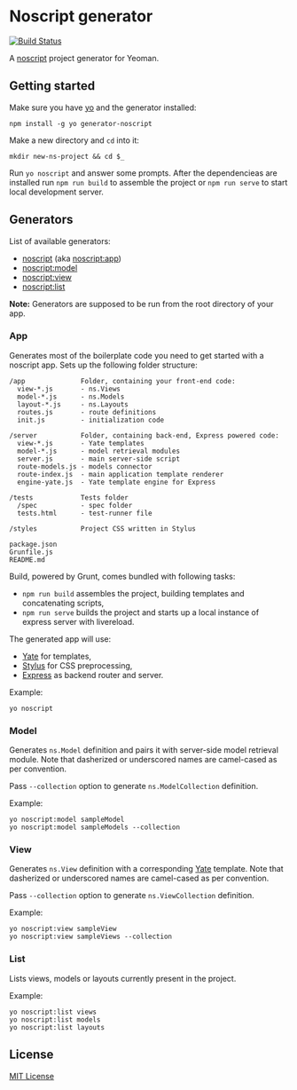 # Noscript generator
[![Build Status](https://secure.travis-ci.org/Lapple/generator-noscript.png?branch=master)](https://travis-ci.org/Lapple/generator-noscript)

A [noscript](https://github.com/pasaran/noscript/) project generator for Yeoman.

## Getting started

Make sure you have [yo](https://github.com/yeoman/yo) and the generator installed:

    npm install -g yo generator-noscript

Make a new directory and `cd` into it:

    mkdir new-ns-project && cd $_

Run `yo noscript` and answer some prompts. After the dependencieas are
installed run `npm run build` to assemble the project or `npm run serve` to
start local development server.

## Generators

List of available generators:

- [noscript](#app) (aka [noscript:app](#app))
- [noscript:model](#model)
- [noscript:view](#view)
- [noscript:list](#list)

**Note:** Generators are supposed to be run from the root directory of your app.

### App

Generates most of the boilerplate code you need to get started with a noscript
app. Sets up the following folder structure:

```
/app              Folder, containing your front-end code:
  view-*.js       - ns.Views
  model-*.js      - ns.Models
  layout-*.js     - ns.Layouts
  routes.js       - route definitions
  init.js         - initialization code

/server           Folder, containing back-end, Express powered code:
  view-*.js       - Yate templates
  model-*.js      - model retrieval modules
  server.js       - main server-side script
  route-models.js - models connector
  route-index.js  - main application template renderer
  engine-yate.js  - Yate template engine for Express

/tests            Tests folder
  /spec           - spec folder
  tests.html      - test-runner file

/styles           Project CSS written in Stylus

package.json
Grunfile.js
README.md
```

Build, powered by Grunt, comes bundled with following tasks:

- `npm run build` assembles the project, building templates and concatenating
scripts,
- `npm run serve` builds the project and starts up a local instance
of express server with livereload.

The generated app will use:

- [Yate](https://github.com/pasaran/yate/) for templates,
- [Stylus](https://github.com/learnboost/stylus) for CSS preprocessing,
- [Express](https://github.com/visionmedia/express) as backend router and server.

Example:

    yo noscript

### Model

Generates `ns.Model` definition and pairs it with server-side model retrieval
module. Note that dasherized or underscored names are camel-cased as per
convention.

Pass `--collection` option to generate `ns.ModelCollection` definition.

Example:

    yo noscript:model sampleModel
    yo noscript:model sampleModels --collection

### View

Generates `ns.View` definition with a corresponding
[Yate](https://github.com/pasaran/yate/) template. Note that dasherized or
underscored names are camel-cased as per convention.

Pass `--collection` option to generate `ns.ViewCollection` definition.

Example:

    yo noscript:view sampleView
    yo noscript:view sampleViews --collection

### List

Lists views, models or layouts currently present in the project.

Example:

    yo noscript:list views
    yo noscript:list models
    yo noscript:list layouts

## License
[MIT License](http://en.wikipedia.org/wiki/MIT_License)
